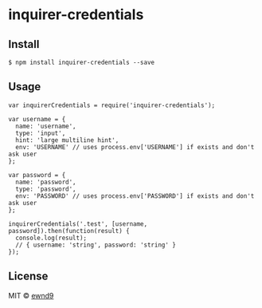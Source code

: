 # inquirer-credentials

## Install

```
$ npm install inquirer-credentials --save
```

## Usage

```
var inquirerCredentials = require('inquirer-credentials');

var username = {
  name: 'username',
  type: 'input',
  hint: 'large multiline hint',
  env: 'USERNAME' // uses process.env['USERNAME'] if exists and don't ask user
};

var password = {
  name: 'password',
  type: 'password',
  env: 'PASSWORD' // uses process.env['PASSWORD'] if exists and don't ask user
};

inquirerCredentials('.test', [username, password]).then(function(result) {
  console.log(result);
  // { username: 'string', password: 'string' }
});

```

## License

MIT © [ewnd9](http://ewnd9.com)
